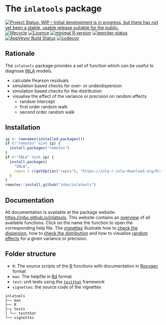# The `inlatools` package

[![Project Status: WIP – Initial development is in progress, but there has not yet been a stable, usable release suitable for the public.](https://www.repostatus.org/badges/latest/wip.svg)](https://www.repostatus.org/#wip)
[![lifecycle](https://img.shields.io/badge/lifecycle-experimental-orange.svg)](https://www.tidyverse.org/lifecycle/#experimental)
[![Licence](https://img.shields.io/badge/licence-GPL--3-blue.svg)](https://www.gnu.org/licenses/gpl-3.0.en.html)
[![minimal R version](https://img.shields.io/badge/R%3E%3D-3.4.0-6666ff.svg)](https://cran.r-project.org/)
[![wercker status](https://app.wercker.com/status/d0205ffb719d28fac3f8ebe492a0caef/s/master "wercker status")](https://app.wercker.com/project/byKey/d0205ffb719d28fac3f8ebe492a0caef)
[![AppVeyor Build Status](https://ci.appveyor.com/api/projects/status/github/inbo/inlatools?branch=master&svg=true)](https://ci.appveyor.com/project/inbo/inlatools)
[![codecov](https://codecov.io/gh/inbo/inlatools/branch/master/graph/badge.svg)](https://codecov.io/gh/inbo/inlatools)

## Rationale

The `inlatools` package provides a set of function which can be useful to diagnose [INLA](http://www.r-inla.org/) models.

- calculate Pearson residuals
- simulation based checks for over- or underdispersion
- simulation based checks for the distribution
- visualise the effect of the variance or precision on random effects
    - random intercept
    - first order random walk
    - second order random walk

## Installation

```r
ip <- rownames(installed.packages())
if (!"remotes" %in% ip) {
  install.packages("remotes")
}
if (!"INLA" %in% ip) {
  install.packages(
    "INLA", 
    repos = c(getOption("repos"), "https://inla.r-inla-download.org/R/stable")
  )
}
remotes::install_github("inbo/inlatools")
```

## Documentation

All documentation is available at the package website: https://inbo.github.io/inlatools. This website contains an [overview](https://inbo.github.io/inlatools/reference/index.html) of all available functions. Click on the name the function to open the corresponding help file. The [vignettes](https://inbo.github.io/inlatools/articles/index.html) illustrate how to [check the dispersion](https://inbo.github.io/inlatools/articles/dispersion.html), how to [check the distribution](https://inbo.github.io/inlatools/articles/distribution.html) and how to visualise [random effects](https://inbo.github.io/inlatools/articles/prior.html) for a given variance or precision.

## Folder structure

- `R`: The source scripts of the [R](https://cloud.r-project.org/) functions with documentation in [Roxygen](https://github.com/klutometis/roxygen) format
- `man`: The helpfile in [Rd](https://cloud.r-project.org/doc/manuals/r-release/R-exts.html#Rd-format) format
- `test`: unit tests using the [`testthat`](http://testthat.r-lib.org/) framework
- `vignettes`: the source code of the vignettes

```
inlatools
├── man
├── R
├─┬ tests
│ └── testthat
└── vignettes
```
